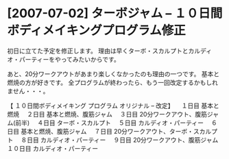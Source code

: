 # [2007-07-02] ターボジャム – １０日間ボディメイキングプログラム修正


初日に立てた予定を修正します。
理由は早くターボ・スカルプトとカルディオ・パーティーをやってみたいからです。

あと、20分ワークアウトがあまり楽しくなかったのも理由の一つです。
基本と燃焼の方が好きです。
全プログラムが終わったら、もう一回改定するかもしれません・・・。


【 １０日間ボディメイキング プログラム オリジナル – 改定】
　１日目 基本と燃焼
　２日目 基本と燃焼、腹筋ジャム
　３日目 20分ワークアウト、腹筋ジャム(前半)
　４日目 ターボ・スカルプト
　５日目 カルディオ・パーティー
　６日目 基本と燃焼、腹筋ジャム
　７日目 20分ワークアウト、ターボ・スカルプト
　８日目 カルディオ・パーティー
　９日目 20分ワークアウト、腹筋ジャム
１０日目 カルディオ・パーティー

